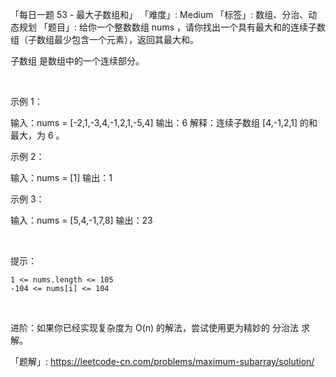 「每日一题 53 - 最大子数组和」
「难度」: Medium
「标签」: 数组、分治、动态规划
「题目」: 给你一个整数数组 nums ，请你找出一个具有最大和的连续子数组（子数组最少包含一个元素），返回其最大和。

子数组 是数组中的一个连续部分。

 

示例 1：

输入：nums = [-2,1,-3,4,-1,2,1,-5,4]
输出：6
解释：连续子数组 [4,-1,2,1] 的和最大，为 6 。


示例 2：

输入：nums = [1]
输出：1


示例 3：

输入：nums = [5,4,-1,7,8]
输出：23


 

提示：


	1 <= nums.length <= 105
	-104 <= nums[i] <= 104


 

进阶：如果你已经实现复杂度为 O(n) 的解法，尝试使用更为精妙的 分治法 求解。


「题解」: https://leetcode-cn.com/problems/maximum-subarray/solution/